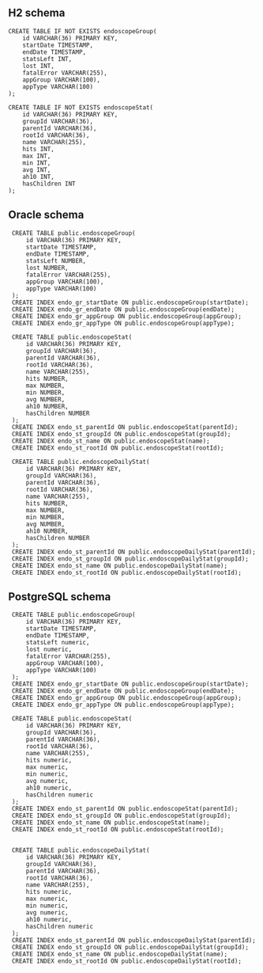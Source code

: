H2 schema
---------

    CREATE TABLE IF NOT EXISTS endoscopeGroup(
        id VARCHAR(36) PRIMARY KEY, 
        startDate TIMESTAMP, 
        endDate TIMESTAMP, 
        statsLeft INT, 
        lost INT, 
        fatalError VARCHAR(255),
        appGroup VARCHAR(100),
        appType VARCHAR(100)
    );
                    
    CREATE TABLE IF NOT EXISTS endoscopeStat(
        id VARCHAR(36) PRIMARY KEY, 
        groupId VARCHAR(36), 
        parentId VARCHAR(36), 
        rootId VARCHAR(36), 
        name VARCHAR(255), 
        hits INT, 
        max INT, 
        min INT, 
        avg INT, 
        ah10 INT, 
        hasChildren INT 
    );
    
Oracle schema
-------------
     
     CREATE TABLE public.endoscopeGroup(
         id VARCHAR(36) PRIMARY KEY, 
         startDate TIMESTAMP, 
         endDate TIMESTAMP, 
         statsLeft NUMBER, 
         lost NUMBER, 
         fatalError VARCHAR(255),
         appGroup VARCHAR(100),
         appType VARCHAR(100)
     );
     CREATE INDEX endo_gr_startDate ON public.endoscopeGroup(startDate);
     CREATE INDEX endo_gr_endDate ON public.endoscopeGroup(endDate);
     CREATE INDEX endo_gr_appGroup ON public.endoscopeGroup(appGroup);
     CREATE INDEX endo_gr_appType ON public.endoscopeGroup(appType);
                     
     CREATE TABLE public.endoscopeStat(
         id VARCHAR(36) PRIMARY KEY, 
         groupId VARCHAR(36), 
         parentId VARCHAR(36), 
         rootId VARCHAR(36), 
         name VARCHAR(255), 
         hits NUMBER, 
         max NUMBER, 
         min NUMBER, 
         avg NUMBER, 
         ah10 NUMBER, 
         hasChildren NUMBER 
     );
     CREATE INDEX endo_st_parentId ON public.endoscopeStat(parentId);
     CREATE INDEX endo_st_groupId ON public.endoscopeStat(groupId);
     CREATE INDEX endo_st_name ON public.endoscopeStat(name);
     CREATE INDEX endo_st_rootId ON public.endoscopeStat(rootId);
     
     CREATE TABLE public.endoscopeDailyStat(
         id VARCHAR(36) PRIMARY KEY, 
         groupId VARCHAR(36), 
         parentId VARCHAR(36), 
         rootId VARCHAR(36), 
         name VARCHAR(255), 
         hits NUMBER, 
         max NUMBER, 
         min NUMBER, 
         avg NUMBER, 
         ah10 NUMBER, 
         hasChildren NUMBER 
     );
     CREATE INDEX endo_st_parentId ON public.endoscopeDailyStat(parentId);
     CREATE INDEX endo_st_groupId ON public.endoscopeDailyStat(groupId);
     CREATE INDEX endo_st_name ON public.endoscopeDailyStat(name);
     CREATE INDEX endo_st_rootId ON public.endoscopeDailyStat(rootId);
     
PostgreSQL schema
-----------------
     CREATE TABLE public.endoscopeGroup(
         id VARCHAR(36) PRIMARY KEY, 
         startDate TIMESTAMP, 
         endDate TIMESTAMP, 
         statsLeft numeric, 
         lost numeric, 
         fatalError VARCHAR(255),
         appGroup VARCHAR(100),
         appType VARCHAR(100)
     );
     CREATE INDEX endo_gr_startDate ON public.endoscopeGroup(startDate);
     CREATE INDEX endo_gr_endDate ON public.endoscopeGroup(endDate);
     CREATE INDEX endo_gr_appGroup ON public.endoscopeGroup(appGroup);
     CREATE INDEX endo_gr_appType ON public.endoscopeGroup(appType);
                     
     CREATE TABLE public.endoscopeStat(
         id VARCHAR(36) PRIMARY KEY, 
         groupId VARCHAR(36), 
         parentId VARCHAR(36), 
         rootId VARCHAR(36), 
         name VARCHAR(255), 
         hits numeric, 
         max numeric, 
         min numeric, 
         avg numeric, 
         ah10 numeric, 
         hasChildren numeric 
     );
     CREATE INDEX endo_st_parentId ON public.endoscopeStat(parentId);
     CREATE INDEX endo_st_groupId ON public.endoscopeStat(groupId);
     CREATE INDEX endo_st_name ON public.endoscopeStat(name);
     CREATE INDEX endo_st_rootId ON public.endoscopeStat(rootId);
     
                     
     CREATE TABLE public.endoscopeDailyStat(
         id VARCHAR(36) PRIMARY KEY, 
         groupId VARCHAR(36), 
         parentId VARCHAR(36), 
         rootId VARCHAR(36), 
         name VARCHAR(255), 
         hits numeric, 
         max numeric, 
         min numeric, 
         avg numeric, 
         ah10 numeric, 
         hasChildren numeric 
     );
     CREATE INDEX endo_st_parentId ON public.endoscopeDailyStat(parentId);
     CREATE INDEX endo_st_groupId ON public.endoscopeDailyStat(groupId);
     CREATE INDEX endo_st_name ON public.endoscopeDailyStat(name);
     CREATE INDEX endo_st_rootId ON public.endoscopeDailyStat(rootId);